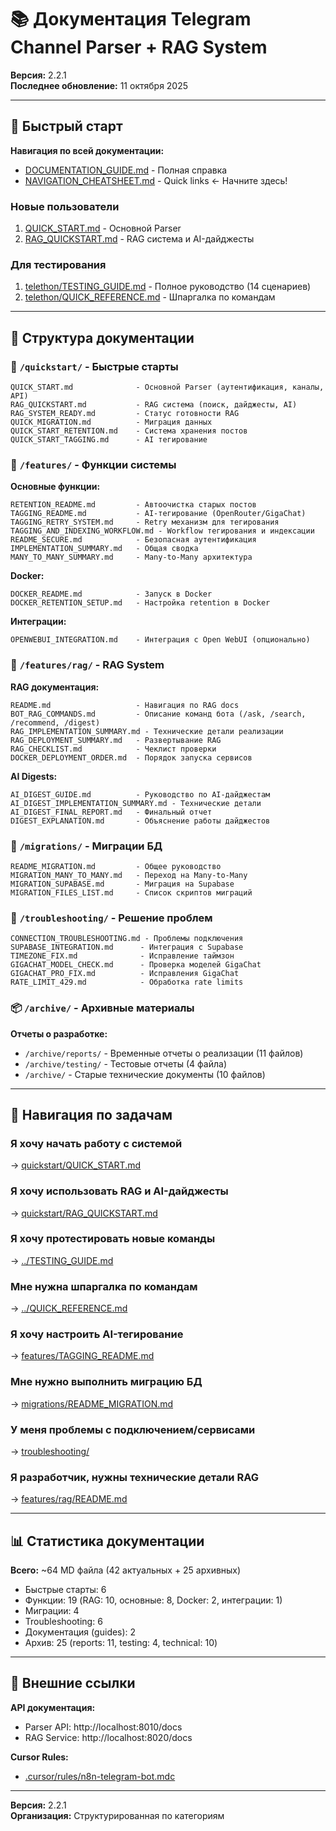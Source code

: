# 📚 Документация Telegram Channel Parser + RAG System

**Версия:** 2.2.1  
**Последнее обновление:** 11 октября 2025

---

## 🚀 Быстрый старт

**Навигация по всей документации:**
- [DOCUMENTATION_GUIDE.md](DOCUMENTATION_GUIDE.md) - Полная справка
- [NAVIGATION_CHEATSHEET.md](NAVIGATION_CHEATSHEET.md) - Quick links ← Начните здесь!

### Новые пользователи
1. [QUICK_START.md](quickstart/QUICK_START.md) - Основной Parser
2. [RAG_QUICKSTART.md](quickstart/RAG_QUICKSTART.md) - RAG система и AI-дайджесты

### Для тестирования
1. [telethon/TESTING_GUIDE.md](../TESTING_GUIDE.md) - Полное руководство (14 сценариев)
2. [telethon/QUICK_REFERENCE.md](../QUICK_REFERENCE.md) - Шпаргалка по командам

---

## 📁 Структура документации

### 📘 `/quickstart/` - Быстрые старты
```
QUICK_START.md              - Основной Parser (аутентификация, каналы, API)
RAG_QUICKSTART.md           - RAG система (поиск, дайджесты, AI)
RAG_SYSTEM_READY.md         - Статус готовности RAG
QUICK_MIGRATION.md          - Миграция данных
QUICK_START_RETENTION.md    - Система хранения постов
QUICK_START_TAGGING.md      - AI тегирование
```

### 🔧 `/features/` - Функции системы

**Основные функции:**
```
RETENTION_README.md         - Автоочистка старых постов
TAGGING_README.md           - AI-тегирование (OpenRouter/GigaChat)
TAGGING_RETRY_SYSTEM.md     - Retry механизм для тегирования
TAGGING_AND_INDEXING_WORKFLOW.md - Workflow тегирования и индексации
README_SECURE.md            - Безопасная аутентификация
IMPLEMENTATION_SUMMARY.md   - Общая сводка
MANY_TO_MANY_SUMMARY.md     - Many-to-Many архитектура
```

**Docker:**
```
DOCKER_README.md            - Запуск в Docker
DOCKER_RETENTION_SETUP.md   - Настройка retention в Docker
```

**Интеграции:**
```
OPENWEBUI_INTEGRATION.md    - Интеграция с Open WebUI (опционально)
```

### 🤖 `/features/rag/` - RAG System

**RAG документация:**
```
README.md                   - Навигация по RAG docs
BOT_RAG_COMMANDS.md         - Описание команд бота (/ask, /search, /recommend, /digest)
RAG_IMPLEMENTATION_SUMMARY.md - Технические детали реализации
RAG_DEPLOYMENT_SUMMARY.md   - Развертывание RAG
RAG_CHECKLIST.md            - Чеклист проверки
DOCKER_DEPLOYMENT_ORDER.md  - Порядок запуска сервисов
```

**AI Digests:**
```
AI_DIGEST_GUIDE.md          - Руководство по AI-дайджестам
AI_DIGEST_IMPLEMENTATION_SUMMARY.md - Технические детали
AI_DIGEST_FINAL_REPORT.md   - Финальный отчет
DIGEST_EXPLANATION.md       - Объяснение работы дайджестов
```

### 🔄 `/migrations/` - Миграции БД
```
README_MIGRATION.md         - Общее руководство
MIGRATION_MANY_TO_MANY.md   - Переход на Many-to-Many
MIGRATION_SUPABASE.md       - Миграция на Supabase
MIGRATION_FILES_LIST.md     - Список скриптов миграций
```

### 🐛 `/troubleshooting/` - Решение проблем
```
CONNECTION_TROUBLESHOOTING.md - Проблемы подключения
SUPABASE_INTEGRATION.md      - Интеграция с Supabase
TIMEZONE_FIX.md              - Исправление таймзон
GIGACHAT_MODEL_CHECK.md      - Проверка моделей GigaChat
GIGACHAT_PRO_FIX.md          - Исправления GigaChat
RATE_LIMIT_429.md            - Обработка rate limits
```

### 📦 `/archive/` - Архивные материалы

**Отчеты о разработке:**
- `/archive/reports/` - Временные отчеты о реализации (11 файлов)
- `/archive/testing/` - Тестовые отчеты (4 файла)
- `/archive/` - Старые технические документы (10 файлов)

---

## 🎯 Навигация по задачам

### Я хочу начать работу с системой
→ [quickstart/QUICK_START.md](quickstart/QUICK_START.md)

### Я хочу использовать RAG и AI-дайджесты
→ [quickstart/RAG_QUICKSTART.md](quickstart/RAG_QUICKSTART.md)

### Я хочу протестировать новые команды
→ [../TESTING_GUIDE.md](../TESTING_GUIDE.md)

### Мне нужна шпаргалка по командам
→ [../QUICK_REFERENCE.md](../QUICK_REFERENCE.md)

### Я хочу настроить AI-тегирование
→ [features/TAGGING_README.md](features/TAGGING_README.md)

### Мне нужно выполнить миграцию БД
→ [migrations/README_MIGRATION.md](migrations/README_MIGRATION.md)

### У меня проблемы с подключением/сервисами
→ [troubleshooting/](troubleshooting/)

### Я разработчик, нужны технические детали RAG
→ [features/rag/README.md](features/rag/README.md)

---

## 📊 Статистика документации

**Всего:** ~64 MD файла (42 актуальных + 25 архивных)
- Быстрые старты: 6
- Функции: 19 (RAG: 10, основные: 8, Docker: 2, интеграции: 1)
- Миграции: 4
- Troubleshooting: 6
- Документация (guides): 2
- Архив: 25 (reports: 11, testing: 4, technical: 10)

---

## 🔗 Внешние ссылки

**API документация:**
- Parser API: http://localhost:8010/docs
- RAG Service: http://localhost:8020/docs

**Cursor Rules:**
- [.cursor/rules/n8n-telegram-bot.mdc](../../../.cursor/rules/n8n-telegram-bot.mdc)

---

**Версия:** 2.2.1  
**Организация:** Структурированная по категориям


